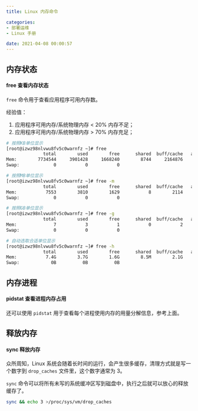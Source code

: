 ```yaml
---
title: Linux 内存命令

categories:
- 部署运维
- Linux 手册

date: 2021-04-08 00:00:57
---
```

## 内存状态
#### free 查看内存状态
`free` 命令用于查看应用程序可用内存数。

经验值：
1. 应用程序可用内存/系统物理内存 < 20% 内存不足；
1. 应用程序可用内存/系统物理内存 > 70% 内存充足；

```bash
# 按照KB单位显示
[root@izwz98nlvwu8fv5c0warnfz ~]# free
              total        used        free      shared  buff/cache   available
Mem:        7734544     3901428     1668240        8744     2164876     3535576
Swap:             0           0           0

# 按照MB单位显示
[root@izwz98nlvwu8fv5c0warnfz ~]# free -m
              total        used        free      shared  buff/cache   available
Mem:           7553        3810        1629           8        2114        3452
Swap:             0           0           0

# 按照GB单位显示
[root@izwz98nlvwu8fv5c0warnfz ~]# free -g
              total        used        free      shared  buff/cache   available
Mem:              7           3           1           0           2           3
Swap:             0           0           0

# 自动选取合适单位显示
[root@izwz98nlvwu8fv5c0warnfz ~]# free -h
              total        used        free      shared  buff/cache   available
Mem:           7.4G        3.7G        1.6G        8.5M        2.1G        3.4G
Swap:            0B          0B          0B
```

## 内存进程
#### pidstat 查看进程内存占用
还可以使用 `pidstat` 用于查看每个进程使用内存的用量分解信息，参考上面。

## 释放内存
#### sync 释放内存
众所周知，Linux 系统会随着长时间的运行，会产生很多缓存，清理方式就是写一个数字到 `drop_caches` 文件里，这个数字通常为 3。

`sync` 命令可以将所有未写的系统缓冲区写到磁盘中，执行之后就可以放心的释放缓存了。

```bash
sync && echo 3 >/proc/sys/vm/drop_caches 
```